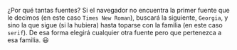 ¿Por qué tantas fuentes? Si el navegador no encuentra la primer fuente que le decimos (en este caso `Times New Roman`), buscará la siguiente, `Georgia`, y sino la que sigue (si la hubiera) hasta toparse con la familia (en este caso `serif`). De esa forma elegirá cualquier otra fuente pero que pertenezca a esa familia. :smiley: